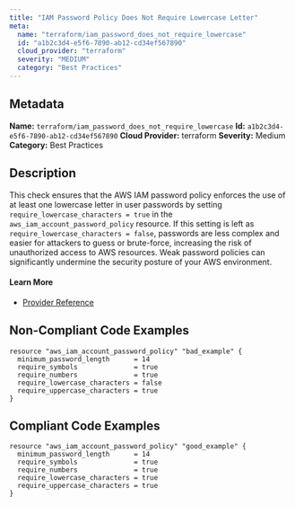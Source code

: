 ```yaml
---
title: "IAM Password Policy Does Not Require Lowercase Letter"
meta:
  name: "terraform/iam_password_does_not_require_lowercase"
  id: "a1b2c3d4-e5f6-7890-ab12-cd34ef567890"
  cloud_provider: "terraform"
  severity: "MEDIUM"
  category: "Best Practices"
---
```

## Metadata
**Name:** `terraform/iam_password_does_not_require_lowercase`
**Id:** `a1b2c3d4-e5f6-7890-ab12-cd34ef567890`
**Cloud Provider:** terraform
**Severity:** Medium
**Category:** Best Practices
## Description
This check ensures that the AWS IAM password policy enforces the use of at least one lowercase letter in user passwords by setting `require_lowercase_characters = true` in the `aws_iam_account_password_policy` resource. If this setting is left as `require_lowercase_characters = false`, passwords are less complex and easier for attackers to guess or brute-force, increasing the risk of unauthorized access to AWS resources. Weak password policies can significantly undermine the security posture of your AWS environment.

#### Learn More

 - [Provider Reference](https://registry.terraform.io/providers/hashicorp/aws/latest/docs/resources/iam_account_password_policy#require_lowercase_characters)

## Non-Compliant Code Examples
```aws
resource "aws_iam_account_password_policy" "bad_example" {
  minimum_password_length      = 14
  require_symbols              = true
  require_numbers              = true
  require_lowercase_characters = false
  require_uppercase_characters = true
}

```

## Compliant Code Examples
```aws
resource "aws_iam_account_password_policy" "good_example" {
  minimum_password_length      = 14
  require_symbols              = true
  require_numbers              = true
  require_lowercase_characters = true
  require_uppercase_characters = true
}

```